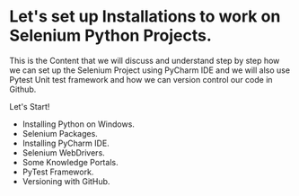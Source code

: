 # Let's set up Installations to work on Selenium Python Projects.

This is the Content that we will discuss and understand step by step how we can set up the Selenium Project using PyCharm IDE 
and we will also use Pytest Unit test framework and how we can version control our code in Github.

Let's Start!

* Installing Python on Windows.
* Selenium Packages.
* Installing PyCharm IDE.
* Selenium WebDrivers.
* Some Knowledge Portals.
* PyTest Framework.
* Versioning with GitHub.
